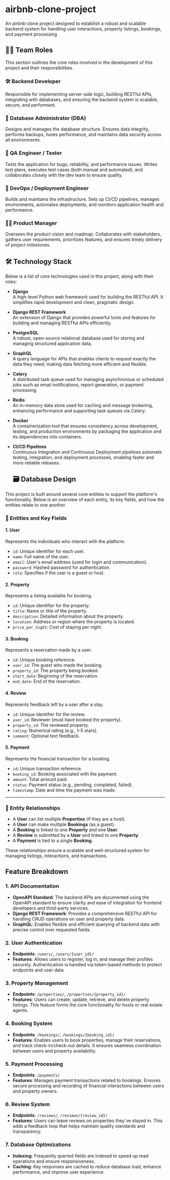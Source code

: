 # airbnb-clone-project
An airbnb clone project designed to establish a robust and scalable backend system for handling user interactions, property listings, bookings, and payment processing

## 🧑‍💻 Team Roles

This section outlines the core roles involved in the development of this project and their responsibilities.

### 🛠 Backend Developer
Responsible for implementing server-side logic, building RESTful APIs, integrating with databases, and ensuring the backend system is scalable, secure, and performant.

### 🧱 Database Administrator (DBA)
Designs and manages the database structure. Ensures data integrity, performs backups, tunes performance, and maintains data security across all environments.

### 🧪 QA Engineer / Tester
Tests the application for bugs, reliability, and performance issues. Writes test plans, executes test cases (both manual and automated), and collaborates closely with the dev team to ensure quality.


### 🚀 DevOps / Deployment Engineer
Builds and maintains the infrastructure. Sets up CI/CD pipelines, manages environments, automates deployments, and monitors application health and performance.

### 👨‍💼 Product Manager
Oversees the product vision and roadmap. Collaborates with stakeholders, gathers user requirements, prioritizes features, and ensures timely delivery of project milestones.

## 🛠️ Technology Stack

Below is a list of core technologies used in this project, along with their roles:

- **Django**  
  A high-level Python web framework used for building the RESTful API. It simplifies rapid development and clean, pragmatic design.

- **Django REST Framework**  
  An extension of Django that provides powerful tools and features for building and managing RESTful APIs efficiently.

- **PostgreSQL**  
  A robust, open-source relational database used for storing and managing structured application data.

- **GraphQL**  
  A query language for APIs that enables clients to request exactly the data they need, making data fetching more efficient and flexible.

- **Celery**  
  A distributed task queue used for managing asynchronous or scheduled jobs such as email notifications, report generation, or payment processing.

- **Redis**  
  An in-memory data store used for caching and message brokering, enhancing performance and supporting task queues via Celery.

- **Docker**  
  A containerization tool that ensures consistency across development, testing, and production environments by packaging the application and its dependencies into containers.

- **CI/CD Pipelines**  
  Continuous Integration and Continuous Deployment pipelines automate testing, integration, and deployment processes, enabling faster and more reliable releases.

  ## 🗃️ Database Design

This project is built around several core entities to support the platform's functionality. Below is an overview of each entity, its key fields, and how the entities relate to one another.

### 📌 Entities and Key Fields

#### 1. **User**
Represents the individuals who interact with the platform.
- `id`: Unique identifier for each user.
- `name`: Full name of the user.
- `email`: User's email address (used for login and communication).
- `password`: Hashed password for authentication.
- `role`: Specifies if the user is a guest or host.

#### 2. **Property**
Represents a listing available for booking.
- `id`: Unique identifier for the property.
- `title`: Name or title of the property.
- `description`: Detailed information about the property.
- `location`: Address or region where the property is located.
- `price_per_night`: Cost of staying per night.

#### 3. **Booking**
Represents a reservation made by a user.
- `id`: Unique booking reference.
- `user_id`: The guest who made the booking.
- `property_id`: The property being booked.
- `start_date`: Beginning of the reservation.
- `end_date`: End of the reservation.

#### 4. **Review**
Represents feedback left by a user after a stay.
- `id`: Unique identifier for the review.
- `user_id`: Reviewer (must have booked the property).
- `property_id`: The reviewed property.
- `rating`: Numerical rating (e.g., 1-5 stars).
- `comment`: Optional text feedback.

#### 5. **Payment**
Represents the financial transaction for a booking.
- `id`: Unique transaction reference.
- `booking_id`: Booking associated with the payment.
- `amount`: Total amount paid.
- `status`: Payment status (e.g., pending, completed, failed).
- `timestamp`: Date and time the payment was made.

---

### 🔗 Entity Relationships

- A **User** can list multiple **Properties** (if they are a host).
- A **User** can make multiple **Bookings** (as a guest).
- A **Booking** is linked to one **Property** and one **User**.
- A **Review** is submitted by a **User** and linked to one **Property**.
- A **Payment** is tied to a single **Booking**.

These relationships ensure a scalable and well-structured system for managing listings, interactions, and transactions.

## Feature Breakdown

### 1. API Documentation
- **OpenAPI Standard**: The backend APIs are documented using the OpenAPI standard to ensure clarity and ease of integration for frontend developers and third-party services.
- **Django REST Framework**: Provides a comprehensive RESTful API for handling CRUD operations on user and property data.
- **GraphQL**: Enables flexible and efficient querying of backend data with precise control over requested fields.

### 2. User Authentication
- **Endpoints**: `/users/`, `/users/{user_id}/`
- **Features**: Allows users to register, log in, and manage their profiles securely. Authentication is handled via token-based methods to protect endpoints and user data.

### 3. Property Management
- **Endpoints**: `/properties/`, `/properties/{property_id}/`
- **Features**: Users can create, update, retrieve, and delete property listings. This feature forms the core functionality for hosts or real estate agents.

### 4. Booking System
- **Endpoints**: `/bookings/`, `/bookings/{booking_id}/`
- **Features**: Enables users to book properties, manage their reservations, and track check-in/check-out details. It ensures seamless coordination between users and property availability.

### 5. Payment Processing
- **Endpoints**: `/payments/`
- **Features**: Manages payment transactions related to bookings. Ensures secure processing and recording of financial interactions between users and property owners.

### 6. Review System
- **Endpoints**: `/reviews/`, `/reviews/{review_id}/`
- **Features**: Users can leave reviews on properties they've stayed in. This adds a feedback loop that helps maintain quality standards and transparency.

### 7. Database Optimizations
- **Indexing**: Frequently queried fields are indexed to speed up read operations and ensure responsiveness.
- **Caching**: Key responses are cached to reduce database load, enhance performance, and improve user experience.
